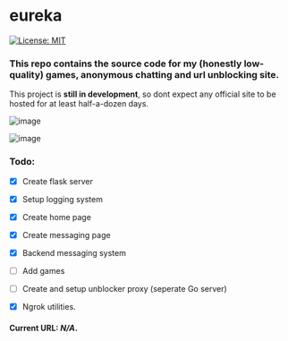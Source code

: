 # eureka
[![License: MIT](https://img.shields.io/badge/license-MIT-red.svg)](https://opensource.org/licenses/MIT)
### This repo contains the source code for my (honestly low-quality) games, anonymous chatting and url unblocking site.

This project is **still in development**, so dont expect any official site to be hosted for at least half-a-dozen days.

![image](https://user-images.githubusercontent.com/107510599/194948240-631d7c02-551a-4f59-8505-cb265af41bf0.png)

![image](https://user-images.githubusercontent.com/107510599/194948318-3db5a8cd-adff-4cd0-a76e-7933db1e3693.png)


### Todo:
- [x] Create flask server
- [x] Setup logging system
- [x] Create home page
- [x] Create messaging page
- [x] Backend messaging system
- [ ] Add games
- [ ] Create and setup unblocker proxy (seperate Go server)

- [x] Ngrok utilities.

#### Current URL: *N/A*.
